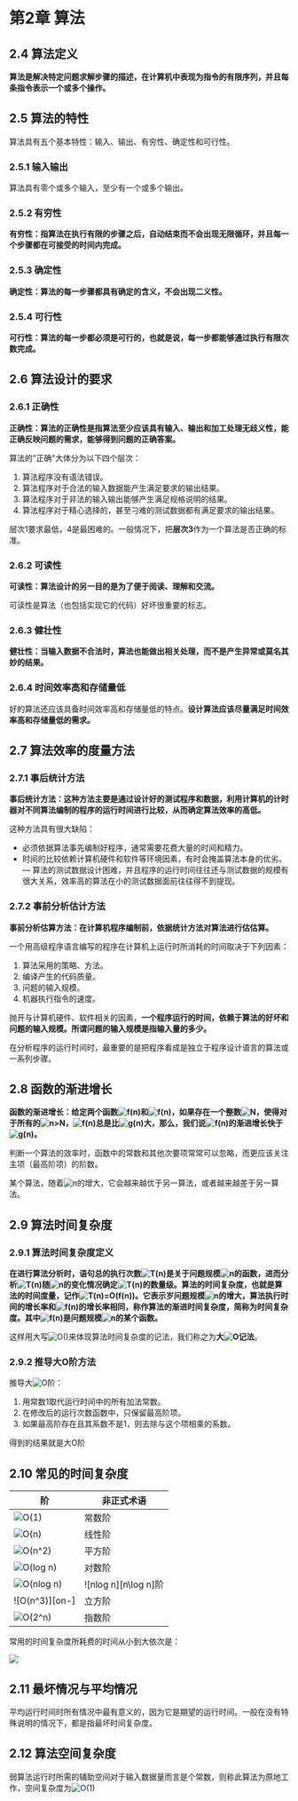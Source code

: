 # 第2章 算法

## 2.4 算法定义

**算法是解决特定问题求解步骤的描述，在计算机中表现为指令的有限序列，并且每条指令表示一个或多个操作。**

## 2.5 算法的特性

算法具有五个基本特性：输入、输出、有穷性、确定性和可行性。

### 2.5.1 输入输出

算法具有零个或多个输入，至少有一个或多个输出。

### 2.5.2 有穷性

**有穷性：指算法在执行有限的步骤之后，自动结束而不会出现无限循环，并且每一个步骤都在可接受的时间内完成。**

### 2.5.3 确定性

**确定性：算法的每一步骤都具有确定的含义，不会出现二义性。**

### 2.5.4 可行性

**可行性：算法的每一步都必须是可行的，也就是说，每一步都能够通过执行有限次数完成。**

## 2.6 算法设计的要求

### 2.6.1 正确性

**正确性：算法的正确性是指算法至少应该具有输入、输出和加工处理无歧义性，能正确反映问题的需求，能够得到问题的正确答案。**

算法的"正确"大体分为以下四个层次：

1. 算法程序没有语法错误。
2. 算法程序对于合法的输入数据能产生满足要求的输出结果。
3. 算法程序对于非法的输入输出能够产生满足规格说明的结果。
4. 算法程序对于精心选择的，甚至刁难的测试数据都有满足要求的输出结果。

层次1要求最低，4是最困难的。一般情况下，把**层次3**作为一个算法是否正确的标准。

### 2.6.2 可读性

**可读性：算法设计的另一目的是为了便于阅读、理解和交流。**

可读性是算法（也包括实现它的代码）好坏很重要的标志。

### 2.6.3 健壮性

**健壮性：当输入数据不合法时，算法也能做出相关处理，而不是产生异常或莫名其妙的结果。**

### 2.6.4 时间效率高和存储量低

好的算法还应该具备时间效率高和存储量低的特点。**设计算法应该尽量满足时间效率高和存储量低的需求。**

## 2.7 算法效率的度量方法

### 2.7.1 事后统计方法

**事后统计方法：这种方法主要是通过设计好的测试程序和数据，利用计算机的计时器对不同算法编制的程序的运行时间进行比较，从而确定算法效率的高低。**

这种方法具有很大缺陷：

- 必须依据算法事先编制好程序，通常需要花费大量的时间和精力。
- 时间的比较依赖计算机硬件和软件等环境因素，有时会掩盖算法本身的优劣。
— 算法的测试数据设计困难，并且程序的运行时间往往还与测试数据的规模有很大关系，效率高的算法在小的测试数据面前往往得不到提现。

### 2.7.2 事前分析估计方法

**事前分析估算方法：在计算机程序编制前，依据统计方法对算法进行估估算。**

一个用高级程序语言编写的程序在计算机上运行时所消耗的时间取决于下列因素：

1. 算法采用的策略、方法。
2. 编译产生的代码质量。
3. 问题的输入规模。
4. 机器执行指令的速度。

抛开与计算机硬件、软件相关的因素，**一个程序运行的时间，依赖于算法的好坏和问题的输入规模。所谓问题的输入规模是指输入量的多少。**

在分析程序的运行时间时，最重要的是把程序看成是独立于程序设计语言的算法或一系列步骤。

## 2.8 函数的渐进增长

**函数的渐进增长：给定两个函数![f(n)][f(n)]和![f(n)][g(n)]，如果存在一个整数![N][N]，使得对于所有的![n>N][n>N]，![f(n)][f(n)]总是比![g(n)][g(n)]大，那么，我们说![f(n)][f(n)]的渐进增长快于![g(n)][g(n)]。**

判断一个算法的效率时，函数中的常数和其他次要项常常可以忽略，而更应该关注主项（最高阶项）的阶数。

某个算法，随着![n][n]的增大，它会越来越优于另一算法，或者越来越差于另一算法。

## 2.9 算法时间复杂度

### 2.9.1 算法时间复杂度定义

**在进行算法分析时，语句总的执行次数![T(n)][T(n)]是关于问题规模![n][n]的函数，进而分析![T(n)][T(n)]随![n][n]的变化情况确定![T(n)][T(n)]的数量级。算法的时间复杂度，也就是算法的时间度量，记作![T(n)=O(f(n))][tn=ofn]。它表示岁问题规模![n][n]的增大，算法执行时间的增长率和![f(n)][fn]的增长率相同，称作算法的渐进时间复杂度，简称为时间复杂度。其中![f(n)][f(n)]是问题规模![n][n]的某个函数。**

这样用大写![O()][o90]来体现算法时间复杂度的记法，我们称之为**大![O][o]记法**。

### 2.9.2 推导大O阶方法

推导大![O][o]阶：

1. 用常数1取代运行时间中的所有加法常数。
2. 在修改后的运行次数函数中，只保留最高阶项。
3. 如果最高阶存在且其系数不是1，则去除与这个项相乘的系数。

得到的结果就是大O阶

## 2.10 常见的时间复杂度

| 阶                    | 非正式术语           |
| --------------------- | -------------------- |
| ![O(1)][o1]           | 常数阶               |
| ![O(n)][on]           | 线性阶               |
| ![O(n^2)][on-2]       | 平方阶               |
| ![O(log n)][o\logn]   | 对数阶               |
| ![O(nlog n)][on\logn] | ![nlog n][n\log n]阶 |
| ![O(n^3)][on-]        | 立方阶               |
| ![O(2^n)][o2-n]       | 指数阶               |

常用的时间复杂度所耗费的时间从小到大依次是：

![][time]

## 2.11 最坏情况与平均情况

平均运行时间时所有情况中最有意义的，因为它是期望的运行时间。一般在没有特殊说明的情况下，都是指最坏时间复杂度。

## 2.12 算法空间复杂度

弱算法运行时所需的辅助空间对于输入数据量而言是个常数，则称此算法为原地工作，空间复杂度为![O(1)][o1]

[f(n)]:https://math.jianshu.com/math?formula=f(n)
[g(n)]:https://math.jianshu.com/math?formula=g(n)
[N]:https://math.jianshu.com/math?formula=N
[n>N]:https://math.jianshu.com/math?formula=n>N
[n]:https://math.jianshu.com/math?formula=n
[T(n)]:https://math.jianshu.com/math?formula=T(n)
[tn=ofn]:https://math.jianshu.com/math?formula=T(n)=O(f(n))
[fn]:https://math.jianshu.com/math?formula=f(n)
[o90]:https://math.jianshu.com/math?formula=O()
[o]:https://math.jianshu.com/math?formula=O
[o1]:https://math.jianshu.com/math?formula=0
[o1]:https://math.jianshu.com/math?formula=O(1)
[on]:https://math.jianshu.com/math?formula=O(n)
[on-2]:https://math.jianshu.com/math?formula=O(n^2)
[o\logn]:https://math.jianshu.com/math?formula=O(\log%20n)
[on\logn]:https://math.jianshu.com/math?formula=O(n\log%20n)
[on-3]:https://math.jianshu.com/math?formula=O(n^3)
[o2-n]:https://math.jianshu.com/math?formula=O(2^n)
[n\logn]::https://math.jianshu.com/math?formula=n\log%20n
[time]:https://math.jianshu.com/math?formula=O(1)<O(\log%20n)<O(n)<O(nlog%20n)<O(n^2)<O(n^3)<O(2^n)<O(n!)<O(n^n)
